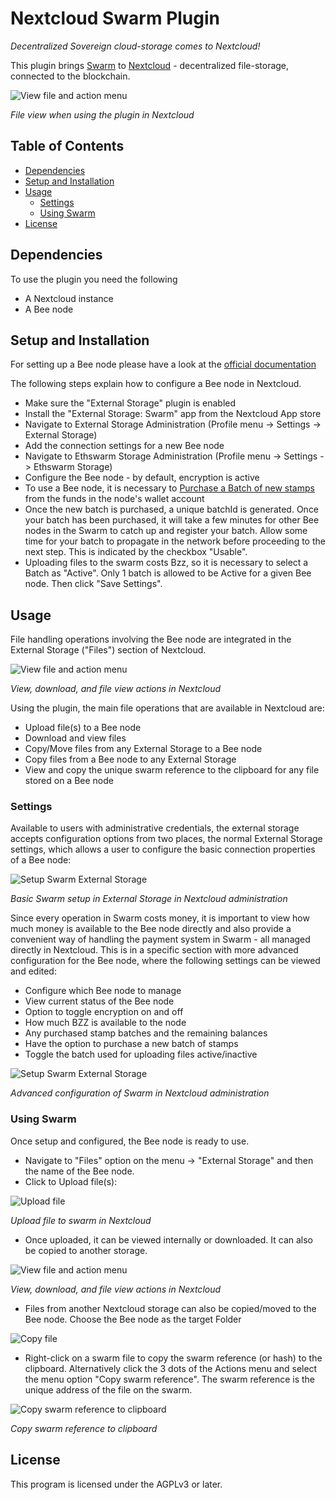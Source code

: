 # Nextcloud Swarm Plugin

_Decentralized Sovereign cloud-storage comes to Nextcloud!_

This plugin brings [Swarm](https://www.ethswarm.org/) to [Nextcloud](https://nextcloud.com) - decentralized file-storage, connected to the blockchain.

![View file and action menu](assets/images/swarm_Files.png "View file and action menu")

<em>File view when using the plugin in Nextcloud</em>

## Table of Contents

-   [Dependencies](#dependencies)
-   [Setup and Installation](#setup-and-installation)
-   [Usage](#usage)
    -   [Settings](#settings)
    -   [Using Swarm](#using-swarm)
-   [License](#license)

## Dependencies

To use the plugin you need the following

-   A Nextcloud instance
-   A Bee node

## Setup and Installation

For setting up a Bee node please have a look at the [official documentation](https://docs.ethswarm.org/docs/installation/quick-start)

The following steps explain how to configure a Bee node in Nextcloud.

-   Make sure the "External Storage" plugin is enabled
-   Install the "External Storage: Swarm" app from the Nextcloud App store
-   Navigate to External Storage Administration (Profile menu -> Settings -> External Storage)
-   Add the connection settings for a new Bee node
-   Navigate to Ethswarm Storage Administration (Profile menu -> Settings -> Ethswarm Storage)
-   Configure the Bee node - by default, encryption is active
-   To use a Bee node, it is necessary to [Purchase a Batch of new stamps](https://docs.ethswarm.org/docs/access-the-swarm/keep-your-data-alive) from the funds in the node's wallet account
-   Once the new batch is purchased, a unique batchId is generated. Once your batch has been purchased, it will take a few minutes for other Bee nodes in the Swarm to catch up and register your batch. Allow some time for your batch to propagate in the network before proceeding to the next step. This is indicated by the checkbox "Usable".
-   Uploading files to the swarm costs Bzz, so it is necessary to select a Batch as "Active". Only 1 batch is allowed to be Active for a given Bee node. Then click "Save Settings".

## Usage

File handling operations involving the Bee node are integrated in the External Storage ("Files") section of Nextcloud.

![View file and action menu](assets/images/swarm_Files_Intro.png "View file and action menu")

<em>View, download, and file view actions in Nextcloud</em>

Using the plugin, the main file operations that are available in Nextcloud are:

-   Upload file(s) to a Bee node
-   Download and view files
-   Copy/Move files from any External Storage to a Bee node
-   Copy files from a Bee node to any External Storage
-   View and copy the unique swarm reference to the clipboard for any file stored on a Bee node

### Settings

Available to users with administrative credentials, the external storage accepts configuration options from two places, the normal External Storage settings, which allows a user to configure the basic connection properties of a Bee node:

![Setup Swarm External Storage](assets/images/swarm_Setup_ExtStorage.png "Setup Swarm External Storage")

<em>Basic Swarm setup in External Storage in Nextcloud administration</em>

Since every operation in Swarm costs money, it is important to view how much money is available to the Bee node directly and also provide a convenient way of handling the payment system in Swarm - all managed directly in Nextcloud. This is in a specific section with more advanced configuration for the Bee node, where the following settings can be viewed and edited:

-   Configure which Bee node to manage
-   View current status of the Bee node
-   Option to toggle encryption on and off
-   How much BZZ is available to the node
-   Any purchased stamp batches and the remaining balances
-   Have the option to purchase a new batch of stamps
-   Toggle the batch used for uploading files active/inactive

![Setup Swarm External Storage](assets/images/swarm_Setup_Ethswarm_buyStamp1.png "Setup Swarm External Storage")

<em>Advanced configuration of Swarm in Nextcloud administration</em>

### Using Swarm

Once setup and configured, the Bee node is ready to use.

-   Navigate to "Files" option on the menu -> "External Storage" and then the name of the Bee node.
-   Click to Upload file(s):

![Upload file](assets/images/swarm_Files_UploadFile.png "Upload file")

<em>Upload file to swarm in Nextcloud</em>

-   Once uploaded, it can be viewed internally or downloaded. It can also be copied to another storage.

![View file and action menu](assets/images/swarm_Files_ViewFile.png "View file and action menu")

<em>View, download, and file view actions in Nextcloud</em>

-   Files from another Nextcloud storage can also be copied/moved to the Bee node. Choose the Bee node as the target Folder

![Copy file](assets/images/swarm_CopyMove.png "Copy file")

-   Right-click on a swarm file to copy the swarm reference (or hash) to the clipboard. Alternatively click the 3 dots of the Actions menu and select the menu option "Copy swarm reference". The swarm reference is the unique address of the file on the swarm.

![Copy swarm reference to clipboard](assets/images/swarm_Files_CopySwarmRef "Copy swarm reference to clipboard")

<em>Copy swarm reference to clipboard</em>

## License

This program is licensed under the AGPLv3 or later.
